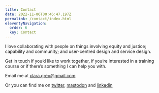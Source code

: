 ```yaml
---
title: Contact
date: 2022-11-06T00:46:47.197Z
permalink: /contact/index.html
eleventyNavigation:
  order: 6
  key: Contact
---
```

I love collaborating with people on things involving equity and justice; capability and community; and user-centred design and service design. 



Get in touch if you’d like to work together, if you’re interested in a training course or if there’s something I can help you with. 



Email me at [clara.greo@gmail.com](mailto:clara.greo@gmail.com)

Or you can find me on [twitter](https://twitter.com/claragt), [mastodon](https://mastodon.me.uk/@claragt) and [linkedin](https://www.linkedin.com/in/claragreo/)